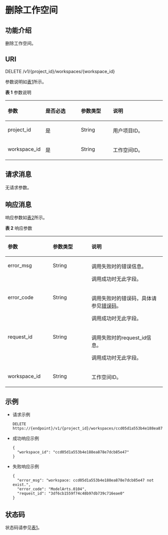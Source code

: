 # 删除工作空间<a name="modelarts_03_0133"></a>

## 功能介绍<a name="section81631747164812"></a>

删除工作空间。

## URI<a name="section52665528"></a>

DELETE /v1/\{project\_id\}/workspaces/\{workspace\_id\}

参数说明如[表1](#table126693715562)所示。

**表 1**  参数说明

<a name="table126693715562"></a>
<table><thead align="left"><tr id="row372035415562"><th class="cellrowborder" valign="top" width="23.477652234776524%" id="mcps1.2.5.1.1"><p id="p17103387155619"><a name="p17103387155619"></a><a name="p17103387155619"></a>参数</p>
</th>
<th class="cellrowborder" valign="top" width="22.677732226777323%" id="mcps1.2.5.1.2"><p id="p43197097155619"><a name="p43197097155619"></a><a name="p43197097155619"></a>是否必选</p>
</th>
<th class="cellrowborder" valign="top" width="20.437956204379564%" id="mcps1.2.5.1.3"><p id="p9303972155619"><a name="p9303972155619"></a><a name="p9303972155619"></a>参数类型</p>
</th>
<th class="cellrowborder" valign="top" width="33.406659334066596%" id="mcps1.2.5.1.4"><p id="p15424243155619"><a name="p15424243155619"></a><a name="p15424243155619"></a>说明</p>
</th>
</tr>
</thead>
<tbody><tr id="row4678310815562"><td class="cellrowborder" valign="top" width="23.477652234776524%" headers="mcps1.2.5.1.1 "><p id="p1388322619150"><a name="p1388322619150"></a><a name="p1388322619150"></a>project_id</p>
</td>
<td class="cellrowborder" valign="top" width="22.677732226777323%" headers="mcps1.2.5.1.2 "><p id="p1883202611155"><a name="p1883202611155"></a><a name="p1883202611155"></a>是</p>
</td>
<td class="cellrowborder" valign="top" width="20.437956204379564%" headers="mcps1.2.5.1.3 "><p id="p988319267153"><a name="p988319267153"></a><a name="p988319267153"></a>String</p>
</td>
<td class="cellrowborder" valign="top" width="33.406659334066596%" headers="mcps1.2.5.1.4 "><p id="p88841626191517"><a name="p88841626191517"></a><a name="p88841626191517"></a>用户项目ID。</p>
</td>
</tr>
<tr id="row9926215562"><td class="cellrowborder" valign="top" width="23.477652234776524%" headers="mcps1.2.5.1.1 "><p id="p68848264151"><a name="p68848264151"></a><a name="p68848264151"></a>workspace_id</p>
</td>
<td class="cellrowborder" valign="top" width="22.677732226777323%" headers="mcps1.2.5.1.2 "><p id="p7884202618155"><a name="p7884202618155"></a><a name="p7884202618155"></a>是</p>
</td>
<td class="cellrowborder" valign="top" width="20.437956204379564%" headers="mcps1.2.5.1.3 "><p id="p688472618156"><a name="p688472618156"></a><a name="p688472618156"></a>String</p>
</td>
<td class="cellrowborder" valign="top" width="33.406659334066596%" headers="mcps1.2.5.1.4 "><p id="p188841826121519"><a name="p188841826121519"></a><a name="p188841826121519"></a>工作空间ID。</p>
</td>
</tr>
</tbody>
</table>

## 请求消息<a name="section4227711"></a>

无请求参数。

## 响应消息<a name="section25275946"></a>

响应参数如[表2](#table1221422915578)所示。

**表 2**  响应参数

<a name="table1221422915578"></a>
<table><thead align="left"><tr id="row6616560815578"><th class="cellrowborder" valign="top" width="28.610000000000003%" id="mcps1.2.4.1.1"><p id="p39128198155725"><a name="p39128198155725"></a><a name="p39128198155725"></a>参数</p>
</th>
<th class="cellrowborder" valign="top" width="24.560000000000002%" id="mcps1.2.4.1.2"><p id="p28702598155725"><a name="p28702598155725"></a><a name="p28702598155725"></a>参数类型</p>
</th>
<th class="cellrowborder" valign="top" width="46.83%" id="mcps1.2.4.1.3"><p id="p43209091155725"><a name="p43209091155725"></a><a name="p43209091155725"></a>说明</p>
</th>
</tr>
</thead>
<tbody><tr id="row991091782015"><td class="cellrowborder" valign="top" width="28.610000000000003%" headers="mcps1.2.4.1.1 "><p id="p1358132391416"><a name="p1358132391416"></a><a name="p1358132391416"></a>error_msg</p>
</td>
<td class="cellrowborder" valign="top" width="24.560000000000002%" headers="mcps1.2.4.1.2 "><p id="p11581182310140"><a name="p11581182310140"></a><a name="p11581182310140"></a>String</p>
</td>
<td class="cellrowborder" valign="top" width="46.83%" headers="mcps1.2.4.1.3 "><p id="p202911533131416"><a name="p202911533131416"></a><a name="p202911533131416"></a>调用失败时的错误信息。</p>
<p id="p729215339148"><a name="p729215339148"></a><a name="p729215339148"></a>调用成功时无此字段。</p>
</td>
</tr>
<tr id="row18290165455219"><td class="cellrowborder" valign="top" width="28.610000000000003%" headers="mcps1.2.4.1.1 "><p id="p25254004155725"><a name="p25254004155725"></a><a name="p25254004155725"></a>error_code</p>
</td>
<td class="cellrowborder" valign="top" width="24.560000000000002%" headers="mcps1.2.4.1.2 "><p id="p66849440155725"><a name="p66849440155725"></a><a name="p66849440155725"></a>String</p>
</td>
<td class="cellrowborder" valign="top" width="46.83%" headers="mcps1.2.4.1.3 "><p id="p353513813561"><a name="p353513813561"></a><a name="p353513813561"></a>调用失败时的错误码，具体请参见<a href="错误码.md">错误码</a>。</p>
<p id="p46095573155725"><a name="p46095573155725"></a><a name="p46095573155725"></a>调用成功时无此字段。</p>
</td>
</tr>
<tr id="row46498361555"><td class="cellrowborder" valign="top" width="28.610000000000003%" headers="mcps1.2.4.1.1 "><p id="p20649336354"><a name="p20649336354"></a><a name="p20649336354"></a>request_id</p>
</td>
<td class="cellrowborder" valign="top" width="24.560000000000002%" headers="mcps1.2.4.1.2 "><p id="p106492361555"><a name="p106492361555"></a><a name="p106492361555"></a>String</p>
</td>
<td class="cellrowborder" valign="top" width="46.83%" headers="mcps1.2.4.1.3 "><p id="p464915362516"><a name="p464915362516"></a><a name="p464915362516"></a>调用失败时的request_id信息。</p>
<p id="p56024121065"><a name="p56024121065"></a><a name="p56024121065"></a>调用成功时无此字段。</p>
</td>
</tr>
<tr id="row11951154802012"><td class="cellrowborder" valign="top" width="28.610000000000003%" headers="mcps1.2.4.1.1 "><p id="p86951217211"><a name="p86951217211"></a><a name="p86951217211"></a>workspace_id</p>
</td>
<td class="cellrowborder" valign="top" width="24.560000000000002%" headers="mcps1.2.4.1.2 "><p id="p9695141192120"><a name="p9695141192120"></a><a name="p9695141192120"></a>String</p>
</td>
<td class="cellrowborder" valign="top" width="46.83%" headers="mcps1.2.4.1.3 "><p id="p126951118216"><a name="p126951118216"></a><a name="p126951118216"></a>工作空间ID。</p>
</td>
</tr>
</tbody>
</table>

## 示例<a name="section6900343"></a>

-   请求示例

    ```
    DELETE https://{endpoint}/v1/{project_id}/workspaces/ccd05d1a553b4e188ea878e7dcb85e47
    ```


-   成功响应示例

    ```
    {
      "workspace_id": "ccd05d1a553b4e188ea878e7dcb85e47"
    }
    ```


-   失败响应示例

    ```
    {
      "error_msg": "workspace: ccd05d1a553b4e188ea878e7dcb85e47 not exist.",
      "error_code": "ModelArts.0104",
      "request_id": "3df6cb1559f74c48b97db739c716eae0"
    }
    ```


## 状态码<a name="section16948739"></a>

状态码请参见[表1](状态码.md#table1450010510213)。


